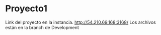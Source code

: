 # Proyecto1
 
Link del proyecto en la instancia. http://54.210.69.168:3168/ 
Los archivos están en la branch de Development
